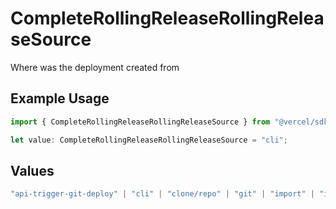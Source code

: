# CompleteRollingReleaseRollingReleaseSource

Where was the deployment created from

## Example Usage

```typescript
import { CompleteRollingReleaseRollingReleaseSource } from "@vercel/sdk/models/completerollingreleaseop.js";

let value: CompleteRollingReleaseRollingReleaseSource = "cli";
```

## Values

```typescript
"api-trigger-git-deploy" | "cli" | "clone/repo" | "git" | "import" | "import/repo" | "redeploy" | "v0-web"
```